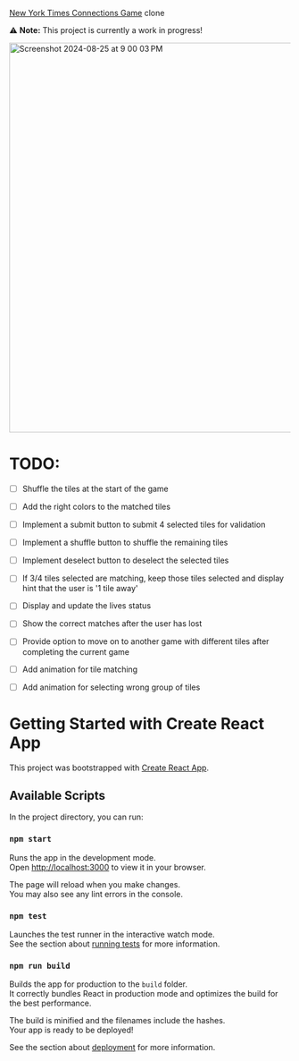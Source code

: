 [New York Times Connections Game](https://www.nytimes.com/games/connections) clone

⚠️ **Note:** This project is currently a work in progress!

<img width="697" alt="Screenshot 2024-08-25 at 9 00 03 PM" src="https://github.com/user-attachments/assets/43688ae7-8483-4833-b2f4-dd93c63b916b">


# TODO:
- [ ] Shuffle the tiles at the start of the game
- [ ] Add the right colors to the matched tiles
- [ ] Implement a submit button to submit 4 selected tiles for validation
- [ ] Implement a shuffle button to shuffle the remaining tiles
- [ ] Implement deselect button to deselect the selected tiles
- [ ] If 3/4 tiles selected are matching, keep those tiles selected and display hint that the user is '1 tile away'
- [ ] Display and update the lives status
- [ ] Show the correct matches after the user has lost
- [ ] Provide option to move on to another game with different tiles after completing the current game
- [ ] Add animation for tile matching
- [ ] Add animation for selecting wrong group of tiles


# Getting Started with Create React App

This project was bootstrapped with [Create React App](https://github.com/facebook/create-react-app).

## Available Scripts

In the project directory, you can run:

### `npm start`

Runs the app in the development mode.\
Open [http://localhost:3000](http://localhost:3000) to view it in your browser.

The page will reload when you make changes.\
You may also see any lint errors in the console.

### `npm test`

Launches the test runner in the interactive watch mode.\
See the section about [running tests](https://facebook.github.io/create-react-app/docs/running-tests) for more information.

### `npm run build`

Builds the app for production to the `build` folder.\
It correctly bundles React in production mode and optimizes the build for the best performance.

The build is minified and the filenames include the hashes.\
Your app is ready to be deployed!

See the section about [deployment](https://facebook.github.io/create-react-app/docs/deployment) for more information.
